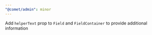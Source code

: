 ```yaml
---
"@comet/admin": minor
---
```


Add `helperText` prop to `Field` and `FieldContainer` to provide additional information

